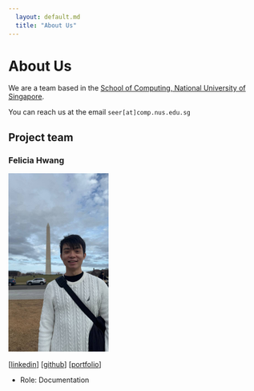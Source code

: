 ```yaml
---
  layout: default.md
  title: "About Us"
---
```


# About Us

We are a team based in the [School of Computing, National University of Singapore](http://www.comp.nus.edu.sg).

You can reach us at the email `seer[at]comp.nus.edu.sg`

## Project team

### Felicia Hwang

<img src="images/johannsenlum.png" width="200px">

[[linkedin](https://www.linkedin.com/in/johannsenlum/)]
[[github](https://github.com/johannsenlum)]
[[portfolio](team/johannsenlum.md)]

* Role: Documentation
